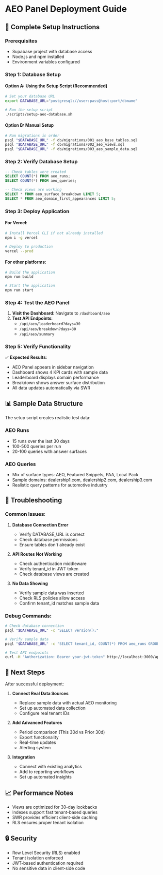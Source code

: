 # AEO Panel Deployment Guide

## 🚀 Complete Setup Instructions

### Prerequisites
- Supabase project with database access
- Node.js and npm installed
- Environment variables configured

### Step 1: Database Setup

#### Option A: Using the Setup Script (Recommended)
```bash
# Set your database URL
export DATABASE_URL="postgresql://user:pass@host:port/dbname"

# Run the setup script
./scripts/setup-aeo-database.sh
```

#### Option B: Manual Setup
```bash
# Run migrations in order
psql "$DATABASE_URL" -f db/migrations/001_aeo_base_tables.sql
psql "$DATABASE_URL" -f db/migrations/002_aeo_views.sql
psql "$DATABASE_URL" -f db/migrations/003_aeo_sample_data.sql
```

### Step 2: Verify Database Setup
```sql
-- Check tables were created
SELECT COUNT(*) FROM aeo_runs;
SELECT COUNT(*) FROM aeo_queries;

-- Check views are working
SELECT * FROM aeo_surface_breakdown LIMIT 5;
SELECT * FROM aeo_domain_first_appearances LIMIT 5;
```

### Step 3: Deploy Application

#### For Vercel:
```bash
# Install Vercel CLI if not already installed
npm i -g vercel

# Deploy to production
vercel --prod
```

#### For other platforms:
```bash
# Build the application
npm run build

# Start the application
npm run start
```

### Step 4: Test the AEO Panel

1. **Visit the Dashboard**: Navigate to `/dashboard/aeo`
2. **Test API Endpoints**:
   - `/api/aeo/leaderboard?days=30`
   - `/api/aeo/breakdown?days=30`
   - `/api/aeo/summary`

### Step 5: Verify Functionality

✅ **Expected Results**:
- AEO Panel appears in sidebar navigation
- Dashboard shows 4 KPI cards with sample data
- Leaderboard displays domain performance
- Breakdown shows answer surface distribution
- All data updates automatically via SWR

## 📊 Sample Data Structure

The setup script creates realistic test data:

### AEO Runs
- 15 runs over the last 30 days
- 100-500 queries per run
- 20-100 queries with answer surfaces

### AEO Queries
- Mix of surface types: AEO, Featured Snippets, PAA, Local Pack
- Sample domains: dealership1.com, dealership2.com, dealership3.com
- Realistic query patterns for automotive industry

## 🔧 Troubleshooting

### Common Issues:

1. **Database Connection Error**
   - Verify DATABASE_URL is correct
   - Check database permissions
   - Ensure tables don't already exist

2. **API Routes Not Working**
   - Check authentication middleware
   - Verify tenant_id in JWT token
   - Check database views are created

3. **No Data Showing**
   - Verify sample data was inserted
   - Check RLS policies allow access
   - Confirm tenant_id matches sample data

### Debug Commands:
```bash
# Check database connection
psql "$DATABASE_URL" -c "SELECT version();"

# Verify sample data
psql "$DATABASE_URL" -c "SELECT tenant_id, COUNT(*) FROM aeo_runs GROUP BY tenant_id;"

# Test API endpoints
curl -H "Authorization: Bearer your-jwt-token" http://localhost:3000/api/aeo/summary
```

## 🎯 Next Steps

After successful deployment:

1. **Connect Real Data Sources**
   - Replace sample data with actual AEO monitoring
   - Set up automated data collection
   - Configure real tenant IDs

2. **Add Advanced Features**
   - Period comparison (This 30d vs Prior 30d)
   - Export functionality
   - Real-time updates
   - Alerting system

3. **Integration**
   - Connect with existing analytics
   - Add to reporting workflows
   - Set up automated insights

## 📈 Performance Notes

- Views are optimized for 30-day lookbacks
- Indexes support fast tenant-based queries
- SWR provides efficient client-side caching
- RLS ensures proper tenant isolation

## 🔒 Security

- Row Level Security (RLS) enabled
- Tenant isolation enforced
- JWT-based authentication required
- No sensitive data in client-side code
